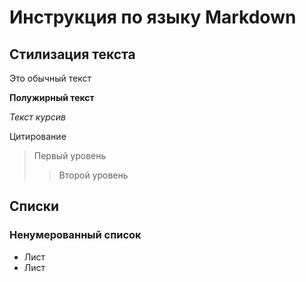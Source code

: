 # Инструкция по языку Markdown

## Стилизация текста

Это обычный текст

**Полужирный текст**

*Текст курсив*

Цитирование
>Первый уровень
>>Второй уровень

## Списки
### Ненумерованный список
* Лист
* Лист
